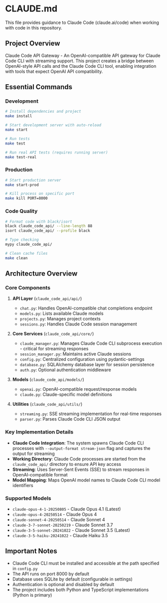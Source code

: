 # CLAUDE.md

This file provides guidance to Claude Code (claude.ai/code) when working with code in this repository.

## Project Overview

Claude Code API Gateway - An OpenAI-compatible API gateway for Claude Code CLI with streaming support. This project creates a bridge between OpenAI-style API calls and the Claude Code CLI tool, enabling integration with tools that expect OpenAI API compatibility.

## Essential Commands

### Development
```bash
# Install dependencies and project
make install

# Start development server with auto-reload
make start

# Run tests
make test

# Run real API tests (requires running server)
make test-real
```

### Production
```bash
# Start production server
make start-prod

# Kill process on specific port
make kill PORT=8000
```

### Code Quality
```bash
# Format code with black/isort
black claude_code_api/ --line-length 88
isort claude_code_api/ --profile black

# Type checking
mypy claude_code_api/

# Clean cache files
make clean
```

## Architecture Overview

### Core Components

1. **API Layer** (`claude_code_api/api/`)
   - `chat.py`: Handles OpenAI-compatible chat completions endpoint
   - `models.py`: Lists available Claude models
   - `projects.py`: Manages project contexts
   - `sessions.py`: Handles Claude Code session management

2. **Core Services** (`claude_code_api/core/`)
   - `claude_manager.py`: Manages Claude Code CLI subprocess execution - critical for streaming responses
   - `session_manager.py`: Maintains active Claude sessions
   - `config.py`: Centralized configuration using pydantic-settings
   - `database.py`: SQLAlchemy database layer for session persistence
   - `auth.py`: Optional authentication middleware

3. **Models** (`claude_code_api/models/`)
   - `openai.py`: OpenAI-compatible request/response models
   - `claude.py`: Claude-specific model definitions

4. **Utilities** (`claude_code_api/utils/`)
   - `streaming.py`: SSE streaming implementation for real-time responses
   - `parser.py`: Parses Claude Code CLI JSON output

### Key Implementation Details

- **Claude Code Integration**: The system spawns Claude Code CLI processes with `--output-format stream-json` flag and captures the output for streaming
- **Working Directory**: Claude Code processes are started from the `claude_code_api/` directory to ensure API key access
- **Streaming**: Uses Server-Sent Events (SSE) to stream responses in OpenAI-compatible format
- **Model Mapping**: Maps OpenAI model names to Claude Code CLI model identifiers

### Supported Models
- `claude-opus-4-1-20250805` - Claude Opus 4.1 (Latest)
- `claude-opus-4-20250514` - Claude Opus 4
- `claude-sonnet-4-20250514` - Claude Sonnet 4
- `claude-3-7-sonnet-20250219` - Claude Sonnet 3.7
- `claude-3-5-sonnet-20241022` - Claude Sonnet 3.5 (Latest)
- `claude-3-5-haiku-20241022` - Claude Haiku 3.5

## Important Notes

- Claude Code CLI must be installed and accessible at the path specified in `config.py`
- The API runs on port 8000 by default
- Database uses SQLite by default (configurable in settings)
- Authentication is optional and disabled by default
- The project includes both Python and TypeScript implementations (Python is primary)